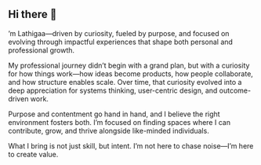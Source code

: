 ## Hi there 👋

’m Lathigaa—driven by curiosity, fueled by purpose, and focused on evolving through impactful experiences that shape both personal and professional growth.

My professional journey didn’t begin with a grand plan, but with a curiosity for how things work—how ideas become products, how people collaborate, and how structure enables scale. Over time, that curiosity evolved into a deep appreciation for systems thinking, user-centric design, and outcome-driven work.

Purpose and contentment go hand in hand, and I believe the right environment fosters both.
I’m focused on finding spaces where I can contribute, grow, and thrive alongside like-minded individuals.

What I bring is not just skill, but intent. I’m not here to chase noise—I’m here to create value.

